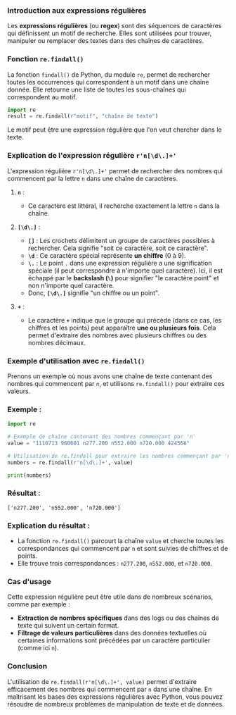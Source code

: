 ### Introduction aux expressions régulières

Les **expressions régulières** (ou **regex**) sont des séquences de caractères qui définissent un motif de recherche. Elles sont utilisées pour trouver, manipuler ou remplacer des textes dans des chaînes de caractères.

### Fonction `re.findall()`

La fonction `findall()` de Python, du module `re`, permet de rechercher toutes les occurrences qui correspondent à un motif dans une chaîne donnée. Elle retourne une liste de toutes les sous-chaînes qui correspondent au motif.

```python
import re
result = re.findall(r"motif", "chaîne de texte")
```

Le motif peut être une expression régulière que l'on veut chercher dans le texte.

### Explication de l'expression régulière `r'n[\d\.]+'`

L'expression régulière `r'n[\d\.]+'` permet de rechercher des nombres qui commencent par la lettre `n` dans une chaîne de caractères.

1. **`n`** :
   - Ce caractère est littéral, il recherche exactement la lettre `n` dans la chaîne.
   
2. **`[\d\.]`** :
   - **`[]`** : Les crochets délimitent un groupe de caractères possibles à rechercher. Cela signifie "soit ce caractère, soit ce caractère".
   - **`\d`** : Ce caractère spécial représente **un chiffre** (0 à 9).
   - **`\.`** : Le point `.` dans une expression régulière a une signification spéciale (il peut correspondre à n'importe quel caractère). Ici, il est échappé par le **backslash (`\`)** pour signifier "le caractère point" et non n'importe quel caractère.
   - Donc, **`[\d\.]`** signifie "un chiffre ou un point".
   
3. **`+`** :
   - Le caractère **`+`** indique que le groupe qui précède (dans ce cas, les chiffres et les points) peut apparaître **une ou plusieurs fois**. Cela permet d'extraire des nombres avec plusieurs chiffres ou des nombres décimaux.
   
### Exemple d'utilisation avec `re.findall()`

Prenons un exemple où nous avons une chaîne de texte contenant des nombres qui commencent par `n`, et utilisons `re.findall()` pour extraire ces valeurs.

### Exemple :

```python
import re

# Exemple de chaîne contenant des nombres commençant par 'n'
value = "1116713 960601 n277.200 n552.000 n720.000 424566"

# Utilisation de re.findall pour extraire les nombres commençant par 'n'
numbers = re.findall(r'n[\d\.]+', value)

print(numbers)
```

### Résultat :

```
['n277.200', 'n552.000', 'n720.000']
```

### Explication du résultat :
- La fonction `re.findall()` parcourt la chaîne `value` et cherche toutes les correspondances qui commencent par `n` et sont suivies de chiffres et de points.
- Elle trouve trois correspondances : `n277.200`, `n552.000`, et `n720.000`.

### Cas d'usage

Cette expression régulière peut être utile dans de nombreux scénarios, comme par exemple :
- **Extraction de nombres spécifiques** dans des logs ou des chaînes de texte qui suivent un certain format.
- **Filtrage de valeurs particulières** dans des données textuelles où certaines informations sont précédées par un caractère particulier (comme ici `n`).

### Conclusion

L'utilisation de `re.findall(r'n[\d\.]+', value)` permet d'extraire efficacement des nombres qui commencent par `n` dans une chaîne. En maîtrisant les bases des expressions régulières avec Python, vous pouvez résoudre de nombreux problèmes de manipulation de texte et de données.

